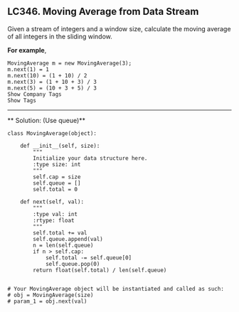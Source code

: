 ## LC346. Moving Average from Data Stream

Given a stream of integers and a window size, calculate the moving average of all integers in the sliding window.

**For example**,

    MovingAverage m = new MovingAverage(3);
    m.next(1) = 1
    m.next(10) = (1 + 10) / 2
    m.next(3) = (1 + 10 + 3) / 3
    m.next(5) = (10 + 3 + 5) / 3
    Show Company Tags
    Show Tags

---

** Solution: (Use queue)**

    class MovingAverage(object):

        def __init__(self, size):
            """
            Initialize your data structure here.
            :type size: int
            """
            self.cap = size
            self.queue = []
            self.total = 0

        def next(self, val):
            """
            :type val: int
            :rtype: float
            """
            self.total += val
            self.queue.append(val)
            n = len(self.queue)
            if n > self.cap:
                self.total -= self.queue[0]
                self.queue.pop(0)
            return float(self.total) / len(self.queue)


    # Your MovingAverage object will be instantiated and called as such:
    # obj = MovingAverage(size)
    # param_1 = obj.next(val)